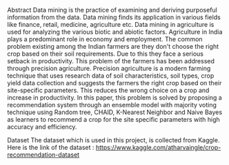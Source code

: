 Abstract
Data mining is the practice of examining and deriving purposeful information from the data. Data mining finds its application in various fields like finance, retail, medicine, agriculture etc. Data mining in agriculture is used for analyzing the various biotic and abiotic factors. Agriculture in India plays a predominant role in economy and employment. The common problem existing among the Indian farmers are they don't choose the right crop based on their soil requirements. Due to this they face a serious setback in productivity. This problem of the farmers has been addressed through precision agriculture. Precision agriculture is a modern farming technique that uses research data of soil characteristics, soil types, crop yield data collection and suggests the farmers the right crop based on their site-specific parameters. This reduces the wrong choice on a crop and increase in productivity. In this paper, this problem is solved by proposing a recommendation system through an ensemble model with majority voting technique using Random tree, CHAID, K-Nearest Neighbor and Naive Bayes as learners to recommend a crop for the site specific parameters with high accuracy and efficiency.

Dataset
The dataset which is used in this project, is collected from Kaggle. Here is the link of the dataset : https://www.kaggle.com/atharvaingle/crop-recommendation-dataset
